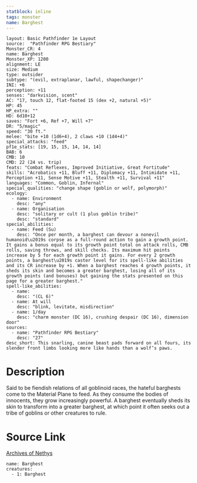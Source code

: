 ```yaml
---
statblock: inline
tags: monster
name: Barghest
---
```

```statblock
layout: Basic Pathfinder 1e Layout
source:  "Pathfinder RPG Bestiary"
Monster_CR: 4
name: Barghest
Monster_XP: 1200
alignment: LE
size: Medium
type: outsider
subtype: "(evil, extraplanar, lawful, shapechanger)"
INI: +6
perception: +11
senses: "darkvision, scent"
AC: "17, touch 12, flat-footed 15 (dex +2, natural +5)"
HP: 45
HP_extra: ""
HD: 6d10+12
saves: "Fort +6, Ref +7, Will +7"
DR: "5/magic"
speed: "30 ft."
melee: "bite +10 (1d6+4), 2 claws +10 (1d4+4)"
special_attacks: "feed"
pf1e_stats: [19, 15, 15, 14, 14, 14]
BAB: 6
CMB: 10
CMD: 22 (24 vs. trip)
feats: "Combat Reflexes, Improved Initiative, Great Fortitude"
skills: "Acrobatics +11, Bluff +11, Diplomacy +11, Intimidate +11, Perception +11, Sense Motive +11, Stealth +11, Survival +11"
languages: "Common, Goblin, Infernal"
special_qualities: "change shape (goblin or wolf, polymorph)"
ecology:
  - name: Environment
    desc: "any"
  - name: Organisation
    desc: "solitary or cult (1 plus goblin tribe)"
    desc: "standard"
special_abilities:
  - name: Feed (Su)
    desc: "Once per month, a barghest can devour a nonevil humanoid\u2019s corpse as a full-round action to gain a growth point. It gains a bonus equal to its growth point total on attack rolls, CMB rolls, saving throws, and skill checks. Its maximum hit points increase by 5 for each growth point it gains. For every 2 growth points, a barghest\u2019s caster level for its spell-like abilities and its CR increase by +1. When a barghest reaches 4 growth points, it sheds its skin and becomes a greater barghest, losing all of its growth points (and bonuses) but gaining the stats presented on this page for a greater barghest."
spell-like_abilities:
  - name:
    desc: "(CL 6)"
  - name: At will
    desc: "blink, levitate, misdirection"
  - name: 1/day
    desc: "charm monster (DC 16), crushing despair (DC 16), dimension door"
sources:
  - name: "Pathfinder RPG Bestiary"
    desc: "27"
desc_short: This snarling, canine beast pads forward on all fours, its slender front limbs looking more like hands than a wolf’s paws.
```
# Description
Said to be fiendish relations of all goblinoid races, the hateful barghests come to the Material Plane to feed. As they consume the bodies of innocents, they grow increasingly powerful. A barghest eventually sheds its skin to transform into a greater barghest, at which point it often seeks out a tribe of goblins or other creatures to rule.
# Source Link
[Archives of Nethys](https://aonprd.com/MonsterDisplay.aspx?ItemName=Barghest)
```encounter-table
name: Barghest
creatures:
  - 1: Barghest
```
